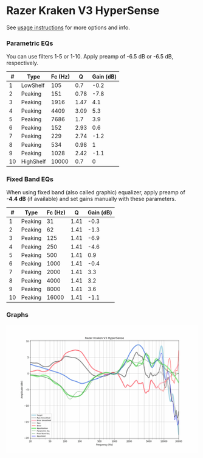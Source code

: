 # Razer Kraken V3 HyperSense
See [usage instructions](https://github.com/jaakkopasanen/AutoEq#usage) for more options and info.

### Parametric EQs
You can use filters 1-5 or 1-10. Apply preamp of -6.5 dB or -6.5 dB, respectively.

|   # | Type      |   Fc (Hz) |    Q |   Gain (dB) |
|-----|-----------|-----------|------|-------------|
|   1 | LowShelf  |       105 | 0.7  |        -0.2 |
|   2 | Peaking   |       151 | 0.78 |        -7.8 |
|   3 | Peaking   |      1916 | 1.47 |         4.1 |
|   4 | Peaking   |      4409 | 3.09 |         5.3 |
|   5 | Peaking   |      7686 | 1.7  |         3.9 |
|   6 | Peaking   |       152 | 2.93 |         0.6 |
|   7 | Peaking   |       229 | 2.74 |        -1.2 |
|   8 | Peaking   |       534 | 0.98 |         1   |
|   9 | Peaking   |      1028 | 2.42 |        -1.1 |
|  10 | HighShelf |     10000 | 0.7  |         0   |

### Fixed Band EQs
When using fixed band (also called graphic) equalizer, apply preamp of **-4.4 dB** (if available) and set gains manually with these parameters.

|   # | Type    |   Fc (Hz) |    Q |   Gain (dB) |
|-----|---------|-----------|------|-------------|
|   1 | Peaking |        31 | 1.41 |        -0.3 |
|   2 | Peaking |        62 | 1.41 |        -1.3 |
|   3 | Peaking |       125 | 1.41 |        -6.9 |
|   4 | Peaking |       250 | 1.41 |        -4.6 |
|   5 | Peaking |       500 | 1.41 |         0.9 |
|   6 | Peaking |      1000 | 1.41 |        -0.4 |
|   7 | Peaking |      2000 | 1.41 |         3.3 |
|   8 | Peaking |      4000 | 1.41 |         3.2 |
|   9 | Peaking |      8000 | 1.41 |         3.6 |
|  10 | Peaking |     16000 | 1.41 |        -1.1 |

### Graphs
![](./Razer%20Kraken%20V3%20HyperSense.png)

